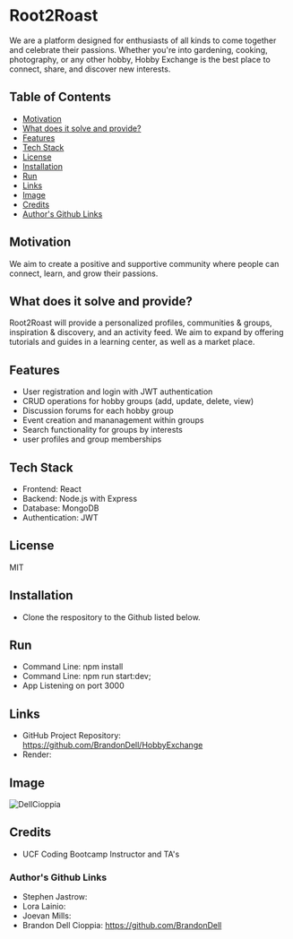 # Root2Roast

We are a platform designed for enthusiasts of all kinds to come together and celebrate their passions. Whether you're into gardening, cooking, photography, or any other hobby, Hobby Exchange is the best place to connect, share, and discover new interests. 

## Table of Contents

- [Motivation](#motivation)
- [What does it solve and provide?](#what-does-it-solve-and-provide)
- [Features](#features)
- [Tech Stack](#tech-stack)
- [License](#License)
- [Installation](#installation)
- [Run](#run)
- [Links](#links)
- [Image](#image)
- [Credits](#credits)
- [Author's Github Links](#authors-github-links)

 
## Motivation

We aim to create a positive and supportive community where people can connect, learn, and grow their passions. 

## What does it solve and provide?

Root2Roast will provide a personalized profiles, communities & groups, inspiration & discovery, and an activity feed. We aim to expand by offering tutorials and guides in a learning center, as well as a market place. 

## Features

* User registration and login with JWT authentication
* CRUD operations for hobby groups (add, update, delete, view)
* Discussion forums for each hobby group
* Event creation and mananagement within groups
* Search functionality for groups by interests
* user profiles and group memberships

## Tech Stack

* Frontend: React
* Backend: Node.js with Express
* Database: MongoDB
* Authentication: JWT


## License
MIT

## Installation 
* Clone the respository to the Github listed below. 

## Run  
* Command Line: npm install
* Command Line: npm run start:dev;
* App Listening on port 3000

## Links

* GitHub Project Repository: https://github.com/BrandonDell/HobbyExchange
* Render: 


## Image
![DellCioppia](./)

## Credits
* UCF Coding Bootcamp Instructor and TA's

### Author's Github Links

* Stephen Jastrow:
* Lora Lainio:
* Joevan Mills:
* Brandon Dell Cioppia: https://github.com/BrandonDell
